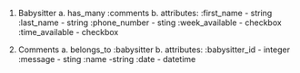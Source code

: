 1. Babysitter
    a. has_many :comments
    b. attributes: 
        :first_name - string
        :last_name - string
        :phone_number - sting
        :week_available - checkbox
        :time_available - checkbox


2. Comments
    a. belongs_to :babysitter
    b. attributes:
        :babysitter_id - integer
        :message - sting
        :name -string
        :date - datetime

